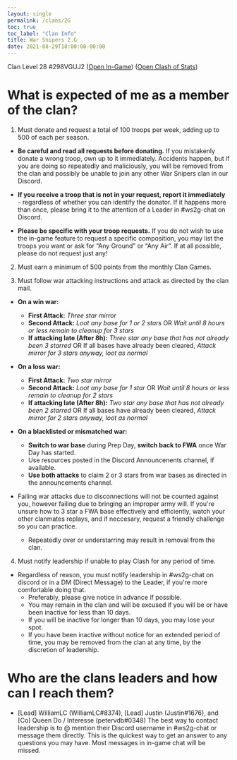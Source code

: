 ```yaml
---
layout: single
permalink: /clans/2G
toc: true
toc_label: "Clan Info"
title: War Snipers 2.G 
date: 2021-08-29T18:00:00-00:00
---
```


Clan Level 28 #298VGUJ2
([Open In-Game](https://link.clashofclans.com/en?action=OpenClanProfile&tag=298VGUJ2)) ([Open Clash of Stats](https://www.clashofstats.com/clans/war-snipers-2.g-298VGUJ2/members/))

# What is expected of me as a member of the clan?

1. Must donate and request a total of 100 troops per week, adding up to 500 of each per season.

-   **Be careful and read all requests before donating.** If you mistakenly donate a wrong troop, own up to it immediately. Accidents happen, but if you are doing so repeatedly and maliciously, you will be removed from the clan and possibly be unable to join any other War Snipers clan in our Discord.

-   **If you receive a troop that is not in your request, report it immediately** - regardless of whether you can identify the donator. If it happens more than once, please bring it to the attention of a Leader in #ws2g-chat on Discord.

-   **Please be specific with your troop requests.** If you do not wish to use the in-game feature to request a specific composition, you may list the troops you want or ask for “Any Ground” or “Any Air”. If at all possible, please do not request just any!

2. Must earn a minimum of 500 points from the monthly Clan Games.

3. Must follow war attacking instructions and attack as directed by the clan mail.

+  **On a win war:**
	- **First Attack:** *Three star mirror*
	- **Second Attack:** *Loot any base for 1 or 2 stars* OR *Wait until 8 hours or less remain to cleanup for 3 stars*
	- **If attacking late (After 8h):** *Three star any base that has not already been 3 starred* OR If all bases have already been cleared, *Attack mirror for 3 stars anyway, loot as normal*

+  **On a loss war:**
	- **First Attack:** *Two star mirror*
	- **Second Attack:** *Loot any base for 1 star* OR *Wait until 8 hours or less remain to cleanup for 2 stars*
	- **If attacking late (After 8h):** *Two star any base that has not already been 2 starred* OR If all bases have already been cleared, *Attack mirror for 2 stars anyway, loot as normal*

+ **On a blacklisted or mismatched war:**
	- **Switch to war base** during Prep Day, **switch back to FWA** once War Day has started.
	- Use resources posted in the Discord Announcenents channel, if available.
	- **Use both attacks** to claim 2 or 3 stars from war bases as directed in the announcements channel.

+ Failing war attacks due to disconnections will not be counted against you, however failing due to bringing an improper army will. If you're unsure how to 3 star a FWA base effectively and efficiently, watch your other clanmates replays, and if neccesary, request a friendly challenge so you can practice.
	- Repeatedly over or understarring may result in removal from the clan.
	
4. Must notify leadership if unable to play Clash for any period of time.

+ Regardless of reason, you must notify leadership in #ws2g-chat on discord or in a DM (Direct Message) to the Leader, if you're more comfortable doing that.
	- Preferably, please give notice in advance if possible.
	- You may remain in the clan and will be excused if you will be or have been inactive for less than 10 days.
	- If you will be inactive for longer than 10 days, you may lose your spot.
	- If you have been inactive without notice for an extended period of time, you may be removed from the clan at any time, by the discretion of leadership.

	
# Who are the clans leaders and how can I reach them?
+ [Lead] WilliamLC (WilliamLC#8374), [Lead] Justin (Justin#1676), and [Co] Queen Do / Interesse (petervdb#0348)
The best way to contact leadership is to @ mention their Discord username in #ws2g-chat or message them directly.
This is the quickest way to get an answer to any questions you may have. Most messages in in-game chat will be missed.
